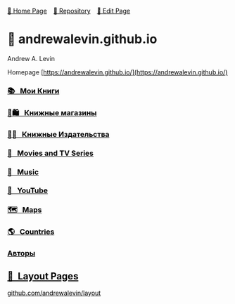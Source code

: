 <style>a {color: initial;}</style>

[🚀 Home Page](https://andrewalevin.github.io/) &ensp;  [🏰 Repository](https://github.com/andrewalevin/andrewalevin.github.io) &ensp;  [🔨 Edit Page](https://github.com/andrewalevin/andrewalevin.github.io/edit/main/README.md)

<h1>👋 andrewalevin.github.io</h1>

Andrew A. Levin


Homepage [https://andrewalevin.github.io/](https://andrewalevin.github.io/)



### [📚 &nbsp;    Мои Книги](/books/)


### [📗🛍 &nbsp;   Книжные магазины](bookstores)


### [📖📇 &nbsp;   Книжные Издательства](publishers)


### [🎥 &nbsp;    Movies and TV Series](movies/)


### [🎸 &nbsp;     Music](music)


### [🎥 &nbsp;     YouTube](youtube)


### [🗺️ &nbsp;     Maps](/maps/)


### [🌎 &nbsp;    Countries](/countries/)


### [Авторы](authors/)


## [📐&nbsp;      Layout Pages](layout/)

[github.com/andrewalevin/layout](https://github.com/andrewalevin/layout)




